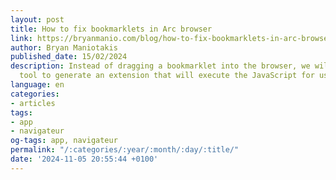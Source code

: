```yaml
---
layout: post
title: How to fix bookmarklets in Arc browser
link: https://bryanmanio.com/blog/how-to-fix-bookmarklets-in-arc-browser/
author: Bryan Maniotakis
published_date: 15/02/2024
description: Instead of dragging a bookmarklet into the browser, we will use a free
  tool to generate an extension that will execute the JavaScript for us.
language: en
categories:
- articles
tags:
- app
- navigateur
og-tags: app, navigateur
permalink: "/:categories/:year/:month/:day/:title/"
date: '2024-11-05 20:55:44 +0100'
---
```


